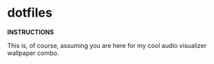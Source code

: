# dotfiles

**INSTRUCTIONS**

This is, of course, assuming you are here for my cool audio visualizer wallpaper combo.
